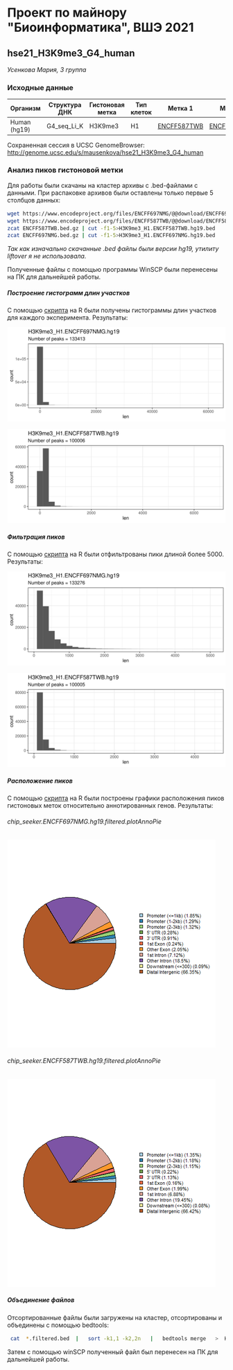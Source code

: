 # Проект по майнору "Биоинформатика", ВШЭ 2021
## hse21_H3K9me3_G4_human
*Усенкова Мария, 3 группа*
### Исходные данные

| Организм | Структура ДНК | Гистоновая метка | Тип клеток | Метка 1 | Метка 2 |
| -------- | ------------- | ---------------- | ---------- | ------- | ------- |
| Human (hg19) | G4_seq_Li_K | H3K9me3 | H1 | [ENCFF587TWB](https://www.encodeproject.org/files/ENCFF046DTX/) | [ENCFF697NMG](https://www.encodeproject.org/files/ENCFF697NMG/) |

Сохраненная сессия в UCSC GenomeBrowser: http://genome.ucsc.edu/s/mausenkova/hse21_H3K9me3_G4_human

### Анализ пиков гистоновой метки
Для работы были скачаны на кластер архивы с .bed-файлами с данными. При распаковке архивов были оставлены только первые 5 столбцов данных:
```bash
wget https://www.encodeproject.org/files/ENCFF697NMG/@@download/ENCFF697NMG.bed.gz
wget https://www.encodeproject.org/files/ENCFF587TWB/@@download/ENCFF587TWB.bed.gz
zcat ENCFF587TWB.bed.gz | cut -f1-5>H3K9me3_H1.ENCFF587TWB.hg19.bed
zcat ENCFF697NMG.bed.gz | cut -f1-5>H3K9me3_H1.ENCFF697NMG.hg19.bed
```
*Так как изначально скачанные .bed файлы были версии hg19, утилиту liftover я не использовала.*

Полученные файлы с помощью программы WinSCP были перенесены на ПК для дальнейшей работы.
##### Построение гистограмм длин участков
С помощью [скрипта](src/len_hist.R) на R были получены гистограммы длин участков для каждого эксперимента. 
Результаты:

![len_hist.ENCFF697NMG.hg19](images/png/len_hist.H3K9me3_H1.ENCFF697NMG.hg19.png)

![len_hist.ENCFF587TWB.hg19](images/png/len_hist.H3K9me3_H1.ENCFF587TWB.hg19.png)

##### Фильтрация пиков
С помощью [скрипта](/src/filtered.R) на R были отфильтрованы пики длиной более 5000. 
Результаты:

![filter_peaks.ENCFF697NMG.hg19.filtered.hist](images/png/filter_peaks.H3K9me3_H1.ENCFF697NMG.hg19.filtered.hist.png)

![filter_peaks.ENCFF587TWB.hg19.filtered.hist](images/png/filter_peaks.H3K9me3_H1.ENCFF587TWB.hg19.filtered.hist.png)

##### Расположение пиков

С помощью [скрипта](src/ChipSeeker.R) на R были построены графики расположения пиков гистоновых меток относительно аннотированных генов. 
Результаты:

###### chip_seeker.ENCFF697NMG.hg19.filtered.plotAnnoPie
![chip_seeker.ENCFF697NMG.hg19.filtered.plotAnnoPie](images/chip_seeker.H3K9me3_H1.ENCFF697NMG.hg19.filtered.plotAnnoPie.png)
###### chip_seeker.ENCFF587TWB.hg19.filtered.plotAnnoPie
![chip_seeker.ENCFF587TWB.hg19.filtered.plotAnnoPie](images/chip_seeker.H3K9me3_H1.ENCFF587TWB.hg19.filtered.plotAnnoPie.png)

##### Объединение файлов

Отсортированные файлы были загружены на кластер, отсортированы и объединены с помощью bedtools:

```bash
 cat  *.filtered.bed  |   sort -k1,1 -k2,2n   |   bedtools merge   >  H3K9me3_H1.merge.hg19.bed
```

Затем с помощью winSCP полученный файл был перенесен на ПК для дальнейшей работы.



